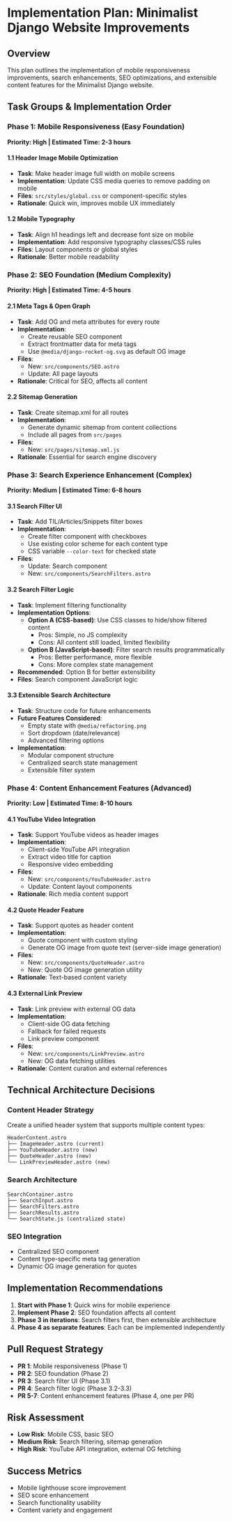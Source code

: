 # Implementation Plan: Minimalist Django Website Improvements

## Overview

This plan outlines the implementation of mobile responsiveness improvements, search enhancements, SEO optimizations, and extensible content features for the Minimalist Django website.

## Task Groups & Implementation Order

### Phase 1: Mobile Responsiveness (Easy Foundation)

**Priority: High | Estimated Time: 2-3 hours**

#### 1.1 Header Image Mobile Optimization

- **Task**: Make header image full width on mobile screens
- **Implementation**: Update CSS media queries to remove padding on mobile
- **Files**: `src/styles/global.css` or component-specific styles
- **Rationale**: Quick win, improves mobile UX immediately

#### 1.2 Mobile Typography

- **Task**: Align h1 headings left and decrease font size on mobile
- **Implementation**: Add responsive typography classes/CSS rules
- **Files**: Layout components or global styles
- **Rationale**: Better mobile readability

### Phase 2: SEO Foundation (Medium Complexity)

**Priority: High | Estimated Time: 4-5 hours**

#### 2.1 Meta Tags & Open Graph

- **Task**: Add OG and meta attributes for every route
- **Implementation**:
  - Create reusable SEO component
  - Extract frontmatter data for meta tags
  - Use `@media/django-rocket-og.svg` as default OG image
- **Files**:
  - New: `src/components/SEO.astro`
  - Update: All page layouts
- **Rationale**: Critical for SEO, affects all content

#### 2.2 Sitemap Generation

- **Task**: Create sitemap.xml for all routes
- **Implementation**:
  - Generate dynamic sitemap from content collections
  - Include all pages from `src/pages`
- **Files**:
  - New: `src/pages/sitemap.xml.js`
- **Rationale**: Essential for search engine discovery

### Phase 3: Search Experience Enhancement (Complex)

**Priority: Medium | Estimated Time: 6-8 hours**

#### 3.1 Search Filter UI

- **Task**: Add TIL/Articles/Snippets filter boxes
- **Implementation**:
  - Create filter component with checkboxes
  - Use existing color scheme for each content type
  - CSS variable `--color-text` for checked state
- **Files**:
  - Update: Search component
  - New: `src/components/SearchFilters.astro`

#### 3.2 Search Filter Logic

- **Task**: Implement filtering functionality
- **Implementation Options**:
  - **Option A (CSS-based)**: Use CSS classes to hide/show filtered content
    - Pros: Simple, no JS complexity
    - Cons: All content still loaded, limited flexibility
  - **Option B (JavaScript-based)**: Filter search results programmatically
    - Pros: Better performance, more flexible
    - Cons: More complex state management
- **Recommended**: Option B for better extensibility
- **Files**: Search component JavaScript logic

#### 3.3 Extensible Search Architecture

- **Task**: Structure code for future enhancements
- **Future Features Considered**:
  - Empty state with `@media/refactoring.png`
  - Sort dropdown (date/relevance)
  - Advanced filtering options
- **Implementation**:
  - Modular component structure
  - Centralized search state management
  - Extensible filter system

### Phase 4: Content Enhancement Features (Advanced)

**Priority: Low | Estimated Time: 8-10 hours**

#### 4.1 YouTube Video Integration

- **Task**: Support YouTube videos as header images
- **Implementation**:
  - Client-side YouTube API integration
  - Extract video title for caption
  - Responsive video embedding
- **Files**:
  - New: `src/components/YouTubeHeader.astro`
  - Update: Content layout components
- **Rationale**: Rich media content support

#### 4.2 Quote Header Feature

- **Task**: Support quotes as header content
- **Implementation**:
  - Quote component with custom styling
  - Generate OG image from quote text (server-side image generation)
- **Files**:
  - New: `src/components/QuoteHeader.astro`
  - New: Quote OG image generation utility
- **Rationale**: Text-based content variety

#### 4.3 External Link Preview

- **Task**: Link preview with external OG data
- **Implementation**:
  - Client-side OG data fetching
  - Fallback for failed requests
  - Link preview component
- **Files**:
  - New: `src/components/LinkPreview.astro`
  - New: OG data fetching utilities
- **Rationale**: Content curation and external references

## Technical Architecture Decisions

### Content Header Strategy

Create a unified header system that supports multiple content types:

```
HeaderContent.astro
├── ImageHeader.astro (current)
├── YouTubeHeader.astro (new)
├── QuoteHeader.astro (new)
└── LinkPreviewHeader.astro (new)
```

### Search Architecture

```
SearchContainer.astro
├── SearchInput.astro
├── SearchFilters.astro
├── SearchResults.astro
└── SearchState.js (centralized state)
```

### SEO Integration

- Centralized SEO component
- Content type-specific meta tag generation
- Dynamic OG image generation for quotes

## Implementation Recommendations

1. **Start with Phase 1**: Quick wins for mobile experience
2. **Implement Phase 2**: SEO foundation affects all content
3. **Phase 3 in iterations**: Search filters first, then extensible architecture
4. **Phase 4 as separate features**: Each can be implemented independently

## Pull Request Strategy

- **PR 1**: Mobile responsiveness (Phase 1)
- **PR 2**: SEO foundation (Phase 2)
- **PR 3**: Search filter UI (Phase 3.1)
- **PR 4**: Search filter logic (Phase 3.2-3.3)
- **PR 5-7**: Content enhancement features (Phase 4, one per PR)

## Risk Assessment

- **Low Risk**: Mobile CSS, basic SEO
- **Medium Risk**: Search filtering, sitemap generation
- **High Risk**: YouTube API integration, external OG fetching

## Success Metrics

- Mobile lighthouse score improvement
- SEO score enhancement
- Search functionality usability
- Content variety and engagement

